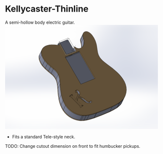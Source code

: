 # Kellycaster-Thinline
A semi-hollow body electric guitar.
![alt tag](https://raw.githubusercontent.com/michaelmoskie/Kellycaster-Thinline/master/body.png)
- Fits a standard Tele-style neck.


TODO:
Change cutout dimension on front to fit humbucker pickups.
